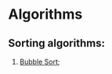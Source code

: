 # Algorithms

## Sorting algorithms:

1. [Bubble Sort](https://github.com/Oleh-Hrytsyk/Algorithms/tree/master/Bubble_sort);